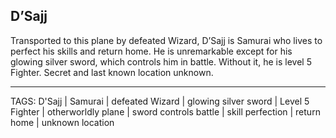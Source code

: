 ## D’Sajj

Transported to this plane by defeated Wizard, D’Sajj is Samurai who lives to perfect his skills and return home. He is unremarkable except for his glowing silver sword, which controls him in battle. Without it, he is level 5 Fighter. Secret and last known location unknown.

---
TAGS: D'Sajj | Samurai | defeated Wizard | glowing silver sword | Level 5 Fighter | otherworldly plane | sword controls battle | skill perfection | return home | unknown location

